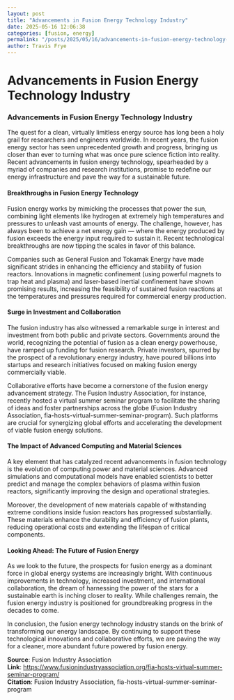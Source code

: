 ```yaml
---
layout: post
title: "Advancements in Fusion Energy Technology Industry"
date: 2025-05-16 12:06:38
categories: [fusion, energy]
permalink: "/posts/2025/05/16/advancements-in-fusion-energy-technology-industry/"
author: Travis Frye
---
```


# Advancements in Fusion Energy Technology Industry

### Advancements in Fusion Energy Technology Industry

The quest for a clean, virtually limitless energy source has long been a holy grail for researchers and engineers worldwide. In recent years, the fusion energy sector has seen unprecedented growth and progress, bringing us closer than ever to turning what was once pure science fiction into reality. Recent advancements in fusion energy technology, spearheaded by a myriad of companies and research institutions, promise to redefine our energy infrastructure and pave the way for a sustainable future.

#### Breakthroughs in Fusion Energy Technology

Fusion energy works by mimicking the processes that power the sun, combining light elements like hydrogen at extremely high temperatures and pressures to unleash vast amounts of energy. The challenge, however, has always been to achieve a net energy gain — where the energy produced by fusion exceeds the energy input required to sustain it. Recent technological breakthroughs are now tipping the scales in favor of this balance.

Companies such as General Fusion and Tokamak Energy have made significant strides in enhancing the efficiency and stability of fusion reactors. Innovations in magnetic confinement (using powerful magnets to trap heat and plasma) and laser-based inertial confinement have shown promising results, increasing the feasibility of sustained fusion reactions at the temperatures and pressures required for commercial energy production.

#### Surge in Investment and Collaboration

The fusion industry has also witnessed a remarkable surge in interest and investment from both public and private sectors. Governments around the world, recognizing the potential of fusion as a clean energy powerhouse, have ramped up funding for fusion research. Private investors, spurred by the prospect of a revolutionary energy industry, have poured billions into startups and research initiatives focused on making fusion energy commercially viable.

Collaborative efforts have become a cornerstone of the fusion energy advancement strategy. The Fusion Industry Association, for instance, recently hosted a virtual summer seminar program to facilitate the sharing of ideas and foster partnerships across the globe (Fusion Industry Association, fia-hosts-virtual-summer-seminar-program). Such platforms are crucial for synergizing global efforts and accelerating the development of viable fusion energy solutions.

#### The Impact of Advanced Computing and Material Sciences

A key element that has catalyzed recent advancements in fusion technology is the evolution of computing power and material sciences. Advanced simulations and computational models have enabled scientists to better predict and manage the complex behaviors of plasma within fusion reactors, significantly improving the design and operational strategies.

Moreover, the development of new materials capable of withstanding extreme conditions inside fusion reactors has progressed substantially. These materials enhance the durability and efficiency of fusion plants, reducing operational costs and extending the lifespan of critical components.

#### Looking Ahead: The Future of Fusion Energy

As we look to the future, the prospects for fusion energy as a dominant force in global energy systems are increasingly bright. With continuous improvements in technology, increased investment, and international collaboration, the dream of harnessing the power of the stars for a sustainable earth is inching closer to reality. While challenges remain, the fusion energy industry is positioned for groundbreaking progress in the decades to come.

In conclusion, the fusion energy technology industry stands on the brink of transforming our energy landscape. By continuing to support these technological innovations and collaborative efforts, we are paving the way for a cleaner, more abundant future powered by fusion energy.

**Source**: Fusion Industry Association  
**Link**: https://www.fusionindustryassociation.org/fia-hosts-virtual-summer-seminar-program/  
**Citation**: Fusion Industry Association, fia-hosts-virtual-summer-seminar-program
